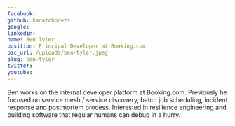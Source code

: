 ```yaml
---
facebook: 
github: kanatohodets
google: 
linkedin: 
name: Ben Tyler
position: Principal Developer at Booking.com
pic_url: /uploads/ben-tyler.jpeg
slug: ben-tyler
twitter: 
youtube: 
---
```

<p>Ben works on the internal developer platform at Booking.com. Previously he focused on service mesh / service discovery, batch job scheduling, incident response and postmortem process. Interested in resilience engineering and building software that regular humans can debug in a hurry.</p>

